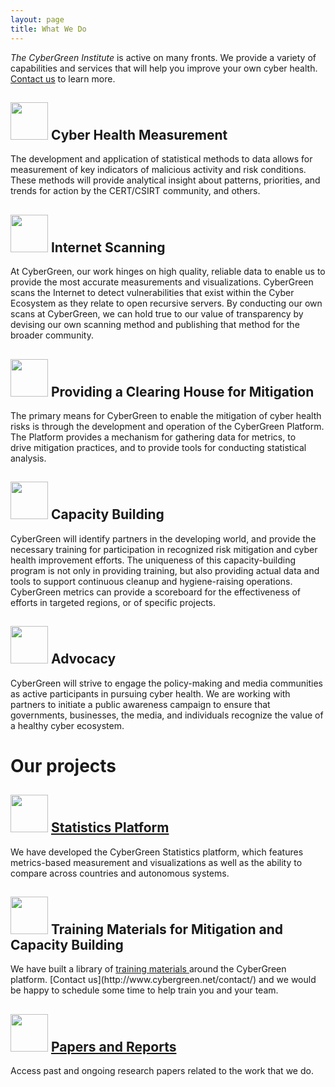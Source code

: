 ```yaml
---
layout: page
title: What We Do
---
```



*The CyberGreen Institute* is active on many fronts. We provide a variety of capabilities and services that will help you improve your own cyber health. [Contact us](http://www.cybergreen.net/contact/) to learn more.

<h2>
<img style="width:60px" src="{{site.media}}icon01.png"/>
Cyber Health Measurement
</h2>
The development and application of statistical methods to data allows for measurement of key indicators of malicious activity and risk conditions. These methods will provide analytical insight about patterns, priorities, and trends for action by the CERT/CSIRT community, and others.

<h2>
<img style="width:60px" src="{{site.media}}icon02.png"/>
Internet Scanning
</h2>
At CyberGreen, our work hinges on high quality, reliable data to enable us to provide the most accurate measurements and visualizations. CyberGreen scans the Internet to detect vulnerabilities that exist within the Cyber Ecosystem as they relate to open recursive servers. By conducting our own scans at CyberGreen, we can hold true to our value of transparency by devising our own scanning method and publishing that method for the broader community.

<h2>
<img style="width:60px" src="{{site.media}}icon03.png"/>
Providing a Clearing House for Mitigation
</h2>
The primary means for CyberGreen to enable the mitigation of cyber health risks is through the development and operation of the CyberGreen Platform. The Platform provides a mechanism for gathering data for metrics, to drive mitigation practices, and to provide tools for conducting statistical analysis.

<h2>
<img style="width:60px" src="{{site.media}}icon05.png"/>
Capacity Building
</h2>
CyberGreen will identify partners in the developing world, and provide the necessary training for participation in recognized risk mitigation and cyber health improvement efforts. The uniqueness of this capacity-building program is not only in providing training, but also providing actual data and tools to support continuous cleanup and hygiene-raising operations. CyberGreen metrics can provide a scoreboard for the effectiveness of efforts in targeted regions, or of specific projects.

<h2>
<img style="width:60px" src="{{site.media}}icon06.png"/>
Advocacy
</h2>
CyberGreen will strive to engage the policy-making and media communities as active participants in pursuing cyber health. We are working with partners to initiate a public awareness campaign to ensure that governments, businesses, the media, and individuals recognize the value of a healthy cyber ecosystem.



# Our projects

<h2>
<img style="width:60px" src="{{site.media}}icon17.png"/>
<a href="http://stats.cybergreen.net/" target="_blank">Statistics Platform</a>
</h2>
We have developed the CyberGreen Statistics platform, which features metrics-based measurement and visualizations as well as the ability to compare across countries and autonomous systems.

<h2>
<img style="width:60px" src="{{site.media}}icon13.png"/>
 Training Materials for Mitigation and Capacity Building
</h2>
We have built a library of <a href="http://www.cybergreen.net/mitigation/#capacity-building-materials"> training materials </a> around the CyberGreen platform. [Contact us](http://www.cybergreen.net/contact/) and we would be happy to schedule some time to help train you and your team.

<h2>
<img style="width:60px" src="{{site.media}}icon11.png"/>
<a href="https://www.cybergreen.net/papers-reports/" target="_blank">Papers and Reports</a>
</h2>
Access past and ongoing research papers related to the work that we do.
